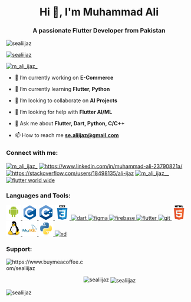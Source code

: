 <h1 align="center">Hi 👋, I'm Muhammad Ali</h1>
<h3 align="center">A passionate Flutter Developer from Pakistan</h3>

<p align="left"> <img src="https://komarev.com/ghpvc/?username=sealiijaz&label=Profile%20views&color=0e75b6&style=flat" alt="sealiijaz" /> </p>

<p align="left"> <a href="https://github.com/ryo-ma/github-profile-trophy"><img src="https://github-profile-trophy.vercel.app/?username=sealiijaz" alt="sealiijaz" /></a> </p>

<p align="left"> <a href="https://twitter.com/m_ali_ijaz_" target="blank"><img src="https://img.shields.io/twitter/follow/m_ali_ijaz_?logo=twitter&style=for-the-badge" alt="m_ali_ijaz_" /></a> </p>

- 🔭 I’m currently working on **E-Commerce**

- 🌱 I’m currently learning **Flutter, Python**

- 👯 I’m looking to collaborate on **AI Projects**

- 🤝 I’m looking for help with **Flutter AI/ML**

- 💬 Ask me about **Flutter, Dart, Python, C/C++**

- 📫 How to reach me **se.aliijaz@gmail.com**

<h3 align="left">Connect with me:</h3>
<p align="left">
<a href="https://twitter.com/m_ali_ijaz_" target="blank"><img align="center" src="https://raw.githubusercontent.com/rahuldkjain/github-profile-readme-generator/master/src/images/icons/Social/twitter.svg" alt="m_ali_ijaz_" height="30" width="40" /></a>
<a href="https://linkedin.com/in/https://www.linkedin.com/in/muhammad-ali-23790821a/" target="blank"><img align="center" src="https://raw.githubusercontent.com/rahuldkjain/github-profile-readme-generator/master/src/images/icons/Social/linked-in-alt.svg" alt="https://www.linkedin.com/in/muhammad-ali-23790821a/" height="30" width="40" /></a>
<a href="https://stackoverflow.com/users/https://stackoverflow.com/users/18498135/ali-ijaz" target="blank"><img align="center" src="https://raw.githubusercontent.com/rahuldkjain/github-profile-readme-generator/master/src/images/icons/Social/stack-overflow.svg" alt="https://stackoverflow.com/users/18498135/ali-ijaz" height="30" width="40" /></a>
<a href="https://instagram.com/m_ali_ijaz__" target="blank"><img align="center" src="https://raw.githubusercontent.com/rahuldkjain/github-profile-readme-generator/master/src/images/icons/Social/instagram.svg" alt="m_ali_ijaz__" height="30" width="40" /></a>
<a href="https://www.youtube.com/c/flutter world wide" target="blank"><img align="center" src="https://raw.githubusercontent.com/rahuldkjain/github-profile-readme-generator/master/src/images/icons/Social/youtube.svg" alt="flutter world wide" height="30" width="40" /></a>
</p>

<h3 align="left">Languages and Tools:</h3>
<p align="left"> <a href="https://developer.android.com" target="_blank" rel="noreferrer"> <img src="https://raw.githubusercontent.com/devicons/devicon/master/icons/android/android-original-wordmark.svg" alt="android" width="40" height="40"/> </a> <a href="https://www.cprogramming.com/" target="_blank" rel="noreferrer"> <img src="https://raw.githubusercontent.com/devicons/devicon/master/icons/c/c-original.svg" alt="c" width="40" height="40"/> </a> <a href="https://www.w3schools.com/cpp/" target="_blank" rel="noreferrer"> <img src="https://raw.githubusercontent.com/devicons/devicon/master/icons/cplusplus/cplusplus-original.svg" alt="cplusplus" width="40" height="40"/> </a> <a href="https://www.w3schools.com/css/" target="_blank" rel="noreferrer"> <img src="https://raw.githubusercontent.com/devicons/devicon/master/icons/css3/css3-original-wordmark.svg" alt="css3" width="40" height="40"/> </a> <a href="https://dart.dev" target="_blank" rel="noreferrer"> <img src="https://www.vectorlogo.zone/logos/dartlang/dartlang-icon.svg" alt="dart" width="40" height="40"/> </a> <a href="https://www.figma.com/" target="_blank" rel="noreferrer"> <img src="https://www.vectorlogo.zone/logos/figma/figma-icon.svg" alt="figma" width="40" height="40"/> </a> <a href="https://firebase.google.com/" target="_blank" rel="noreferrer"> <img src="https://www.vectorlogo.zone/logos/firebase/firebase-icon.svg" alt="firebase" width="40" height="40"/> </a> <a href="https://flutter.dev" target="_blank" rel="noreferrer"> <img src="https://www.vectorlogo.zone/logos/flutterio/flutterio-icon.svg" alt="flutter" width="40" height="40"/> </a> <a href="https://git-scm.com/" target="_blank" rel="noreferrer"> <img src="https://www.vectorlogo.zone/logos/git-scm/git-scm-icon.svg" alt="git" width="40" height="40"/> </a> <a href="https://www.w3.org/html/" target="_blank" rel="noreferrer"> <img src="https://raw.githubusercontent.com/devicons/devicon/master/icons/html5/html5-original-wordmark.svg" alt="html5" width="40" height="40"/> </a> <a href="https://www.linux.org/" target="_blank" rel="noreferrer"> <img src="https://raw.githubusercontent.com/devicons/devicon/master/icons/linux/linux-original.svg" alt="linux" width="40" height="40"/> </a> <a href="https://www.mysql.com/" target="_blank" rel="noreferrer"> <img src="https://raw.githubusercontent.com/devicons/devicon/master/icons/mysql/mysql-original-wordmark.svg" alt="mysql" width="40" height="40"/> </a> <a href="https://www.python.org" target="_blank" rel="noreferrer"> <img src="https://raw.githubusercontent.com/devicons/devicon/master/icons/python/python-original.svg" alt="python" width="40" height="40"/> </a> <a href="https://www.adobe.com/products/xd.html" target="_blank" rel="noreferrer"> <img src="https://cdn.worldvectorlogo.com/logos/adobe-xd.svg" alt="xd" width="40" height="40"/> </a> </p>

<h3 align="left">Support:</h3>
<p><a href="https://www.buymeacoffee.com/https://www.buymeacoffee.com/sealiijaz"> <img align="left" src="https://cdn.buymeacoffee.com/buttons/v2/default-yellow.png" height="50" width="210" alt="https://www.buymeacoffee.com/sealiijaz" /></a></p><br><br>

<p><img align="left" src="https://github-readme-stats.vercel.app/api/top-langs?username=sealiijaz&show_icons=true&locale=en&layout=compact" alt="sealiijaz" /></p>

<p>&nbsp;<img align="center" src="https://github-readme-stats.vercel.app/api?username=sealiijaz&show_icons=true&locale=en" alt="sealiijaz" /></p>

<p><img align="center" src="https://github-readme-streak-stats.herokuapp.com/?user=sealiijaz&" alt="sealiijaz" /></p>
